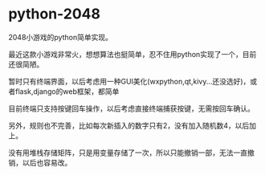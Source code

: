 python-2048
===========

2048小游戏的python简单实现。

最近这款小游戏非常火，想想算法也挺简单，忍不住用python实现了一个，目前还很简陋。

暂时只有终端界面，以后考虑用一种GUI美化(wxpython,qt,kivy...还没选好)，或者flask,django的web框架，都简单

目前终端只支持按键回车操作，以后考虑直接终端捕获按键，无需按回车确认。

另外，规则也不完善，比如每次新插入的数字只有2，没有加入随机数4，以后加上。

没有用堆栈存储矩阵，只是用变量存储了一次，所以只能撤销一部，无法一直撤销，以后也容易改。
